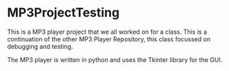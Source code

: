 # MP3ProjectTesting

This is a MP3 player project that we all worked on for a class. This is a continuation of the other MP3 Player Repository, this class focussed on debugging and testing.

The MP3 player is written in python and uses the Tkinter library for the GUI.

